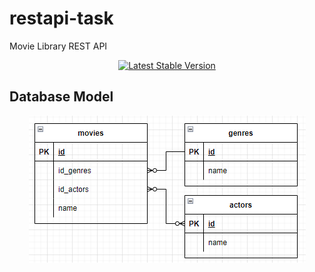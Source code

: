 # restapi-task
Movie Library REST API

<p align="center">
<a href="https://packagist.org/packages/laravel/framework"><img src="https://img.shields.io/packagist/v/laravel/framework" alt="Latest Stable Version"></a>
</p>

## Database Model
<p align="center">
<img src="/dev/images/database_model.png" alt="Database model">
</p>